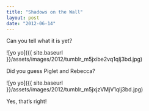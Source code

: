 ```yaml
---
title: "Shadows on the Wall"
layout: post
date: "2012-06-14"
---
```


Can you tell what it is yet?

![yo yo]({{ site.baseurl }}/assets/images/2012/tumblr_m5jxibe2vq1qlj3bd.jpg)

Did you guess Piglet and Rebecca?

![yo yo]({{ site.baseurl }}/assets/images/2012/tumblr_m5jxjzVMjV1qlj3bd.jpg)

Yes, that’s right!
